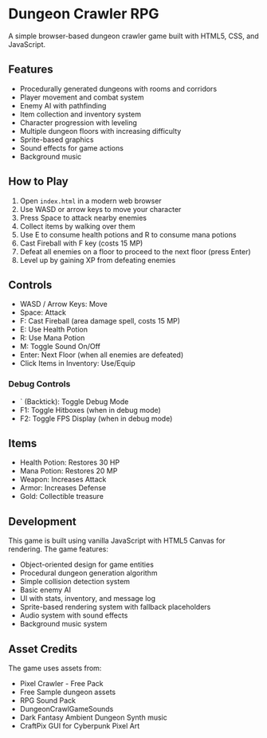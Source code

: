 # Dungeon Crawler RPG

A simple browser-based dungeon crawler game built with HTML5, CSS, and JavaScript.

## Features

- Procedurally generated dungeons with rooms and corridors
- Player movement and combat system
- Enemy AI with pathfinding
- Item collection and inventory system
- Character progression with leveling
- Multiple dungeon floors with increasing difficulty
- Sprite-based graphics
- Sound effects for game actions
- Background music

## How to Play

1. Open `index.html` in a modern web browser
2. Use WASD or arrow keys to move your character
3. Press Space to attack nearby enemies
4. Collect items by walking over them
5. Use E to consume health potions and R to consume mana potions
6. Cast Fireball with F key (costs 15 MP)
7. Defeat all enemies on a floor to proceed to the next floor (press Enter)
8. Level up by gaining XP from defeating enemies

## Controls

- WASD / Arrow Keys: Move
- Space: Attack
- F: Cast Fireball (area damage spell, costs 15 MP)
- E: Use Health Potion
- R: Use Mana Potion
- M: Toggle Sound On/Off
- Enter: Next Floor (when all enemies are defeated)
- Click Items in Inventory: Use/Equip

### Debug Controls
- ` (Backtick): Toggle Debug Mode
- F1: Toggle Hitboxes (when in debug mode)
- F2: Toggle FPS Display (when in debug mode)

## Items

- Health Potion: Restores 30 HP
- Mana Potion: Restores 20 MP
- Weapon: Increases Attack
- Armor: Increases Defense
- Gold: Collectible treasure

## Development

This game is built using vanilla JavaScript with HTML5 Canvas for rendering. The game features:

- Object-oriented design for game entities
- Procedural dungeon generation algorithm
- Simple collision detection system
- Basic enemy AI
- UI with stats, inventory, and message log
- Sprite-based rendering system with fallback placeholders
- Audio system with sound effects
- Background music system

## Asset Credits

The game uses assets from:
- Pixel Crawler - Free Pack
- Free Sample dungeon assets
- RPG Sound Pack
- DungeonCrawlGameSounds
- Dark Fantasy Ambient Dungeon Synth music
- CraftPix GUI for Cyberpunk Pixel Art